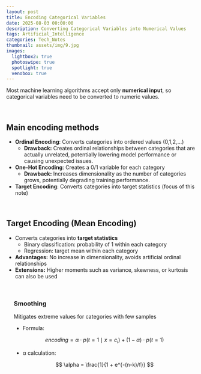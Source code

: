 ```yaml
---
layout: post
title: Encoding Categorical Variables
date: 2025-08-03 00:00:00
description: Converting Categorical Variables into Numerical Values
tags: Artificial_Intelligence
categories: Tech_Notes
thumbnail: assets/img/9.jpg
images:
  lightbox2: true
  photoswipe: true
  spotlight: true
  venobox: true
---
```


Most machine learning algorithms accept only **numerical input**, so categorical variables need to be converted to numeric values.

<br>

## Main encoding methods

- **Ordinal Encoding**: Converts categories into ordered values (0,1,2,…)
  - **Drawback:** Creates ordinal relationships between categories that are actually unrelated, potentially lowering model performance or causing unexpected issues.
- **One-Hot Encoding**: Creates a 0/1 variable for each category
  - **Drawback:** Increases dimensionality as the number of categories grows, potentially degrading training performance.
- **Target Encoding**: Converts categories into target statistics (focus of this note)

<br>

## Target Encoding (Mean Encoding)

- Converts categories into **target statistics**
  - Binary classification: probability of 1 within each category
  - Regression: target mean within each category
- **Advantages:** No increase in dimensionality, avoids artificial ordinal relationships
- **Extensions:** Higher moments such as variance, skewness, or kurtosis can also be used

<br>


<div style="margin-left: 20px;">

### Smoothing

Mitigates extreme values for categories with few samples

- Formula:

$$
encoding = \alpha \cdot p(t=1 \mid x=c_i) + (1-\alpha) \cdot p(t=1)
$$

- α calculation:

$$
\alpha = \frac{1}{1 + e^{-(n-k)/f}}
$$

</div>
